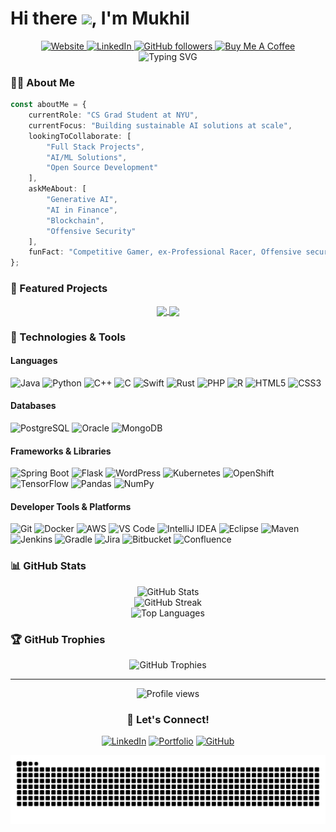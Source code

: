# Hi there <img src="https://media.giphy.com/media/hvRJCLFzcasrR4ia7z/giphy.gif" width="30px">, I'm Mukhil

<div align="center">
  <picture>
    <source
      srcset="https://img.shields.io/badge/Website-Portfolio-blue?style=for-the-badge&color=000000"
      media="(prefers-color-scheme: dark)"
    />
    <source
      srcset="https://img.shields.io/badge/Website-Portfolio-blue?style=for-the-badge&color=0969da"
      media="(prefers-color-scheme: light), (prefers-color-scheme: no-preference)"
    />
    <a href="https://mukhil.vercel.app/">
      <img alt="Website" src="https://img.shields.io/badge/Website-Portfolio-blue?style=for-the-badge">
    </a>
  </picture>
  <picture>
    <source
      srcset="https://img.shields.io/badge/LinkedIn-Connect-white?style=for-the-badge&logo=linkedin&color=000000"
      media="(prefers-color-scheme: dark)"
    />
    <source
      srcset="https://img.shields.io/badge/LinkedIn-Connect-blue?style=for-the-badge&logo=linkedin&color=0A66C2"
      media="(prefers-color-scheme: light), (prefers-color-scheme: no-preference)"
    />
    <a href="https://www.linkedin.com/in/mukhilsundararaj/">
      <img alt="LinkedIn" src="https://img.shields.io/badge/LinkedIn-Connect-blue?style=for-the-badge&logo=linkedin">
    </a>
  </picture>
  <picture>
    <source
      srcset="https://img.shields.io/github/followers/Mukaan17?label=Follow&style=for-the-badge&color=ffffff&labelColor=000000"
      media="(prefers-color-scheme: dark)"
    />
    <source
      srcset="https://img.shields.io/github/followers/Mukaan17?label=Follow&style=for-the-badge&color=24292f&labelColor=0969da"
      media="(prefers-color-scheme: light), (prefers-color-scheme: no-preference)"
    />
    <a href="https://github.com/Mukaan17">
      <img alt="GitHub followers" src="https://img.shields.io/github/followers/Mukaan17?label=Follow&style=for-the-badge">
    </a>
  </picture>
  <picture>
    <source
      srcset="https://img.shields.io/badge/Buy%20Me%20A%20Coffee-Support-yellow?style=for-the-badge&logo=buy-me-a-coffee&color=000000&labelColor=ffffff"
      media="(prefers-color-scheme: dark)"
    />
    <source
      srcset="https://img.shields.io/badge/Buy%20Me%20A%20Coffee-Support-yellow?style=for-the-badge&logo=buy-me-a-coffee&color=FFDD00&labelColor=000000"
      media="(prefers-color-scheme: light), (prefers-color-scheme: no-preference)"
    />
    <a href="https://buymeacoffee.com/mail2mukhio">
      <img alt="Buy Me A Coffee" src="https://img.shields.io/badge/Buy%20Me%20A%20Coffee-Support-yellow?style=for-the-badge&logo=buy-me-a-coffee">
    </a>
  </picture>
</div>

<div align="center">
  <picture>
    <source 
      srcset="https://readme-typing-svg.herokuapp.com?font=Fira+Code&pause=1000&color=FFFFFF&width=435&lines=CS+Grad+Student+at+NYU;AI%2FML+Enthusiast;Full+Stack+Developer;Offensive+Security+Enthusiast"
      media="(prefers-color-scheme: dark)"
    />
    <source
      srcset="https://readme-typing-svg.herokuapp.com?font=Fira+Code&pause=1000&color=000000&width=435&lines=CS+Grad+Student+at+NYU;AI%2FML+Enthusiast;Full+Stack+Developer;Offensive+Security+Enthusiast"
      media="(prefers-color-scheme: light), (prefers-color-scheme: no-preference)"
    />
    <img src="https://readme-typing-svg.herokuapp.com?font=Fira+Code&pause=1000&width=435&lines=CS+Grad+Student+at+NYU;AI%2FML+Enthusiast;Full+Stack+Developer;Offensive+Security+Enthusiast" alt="Typing SVG" />
  </picture>
</div>

### 👨‍💻 About Me

```typescript
const aboutMe = {
    currentRole: "CS Grad Student at NYU",
    currentFocus: "Building sustainable AI solutions at scale",
    lookingToCollaborate: [
        "Full Stack Projects",
        "AI/ML Solutions",
        "Open Source Development"
    ],
    askMeAbout: [
        "Generative AI",
        "AI in Finance",
        "Blockchain",
        "Offensive Security"
    ],
    funFact: "Competitive Gamer, ex-Professional Racer, Offensive security enthusiast 🏎️ 🎮 🔐"
};
```

### 🎯 Featured Projects

<div align="center">
  <picture>
    <source
      srcset="https://github-readme-stats.vercel.app/api/pin/?username=Mukaan17&repo=CNN-based-Facial-Recognition-tool&theme=dark"
      media="(prefers-color-scheme: dark)"
    />
    <source
      srcset="https://github-readme-stats.vercel.app/api/pin/?username=Mukaan17&repo=CNN-based-Facial-Recognition-tool&theme=default"
      media="(prefers-color-scheme: light), (prefers-color-scheme: no-preference)"
    />
    <a href="https://github.com/Mukaan17/CNN-based-Facial-Recognition-tool">
      <img align="center" src="https://github-readme-stats.vercel.app/api/pin/?username=Mukaan17&repo=CNN-based-Facial-Recognition-tool" />
    </a>
  </picture>
  <picture>
    <source
      srcset="https://github-readme-stats.vercel.app/api/pin/?username=Mukaan17&repo=Stroke-Rehabilitation-Project&theme=dark"
      media="(prefers-color-scheme: dark)"
    />
    <source
      srcset="https://github-readme-stats.vercel.app/api/pin/?username=Mukaan17&repo=Stroke-Rehabilitation-Project&theme=default"
      media="(prefers-color-scheme: light), (prefers-color-scheme: no-preference)"
    />
    <a href="https://github.com/Mukaan17/Stroke-Rehabilitation-Project">
      <img align="center" src="https://github-readme-stats.vercel.app/api/pin/?username=Mukaan17&repo=Stroke-Rehabilitation-Project" />
    </a>
  </picture>
</div>

### 🚀 Technologies & Tools

#### Languages
![Java](https://img.shields.io/badge/-Java-ED8B00?style=flat-square&logo=openjdk&logoColor=white)
![Python](https://img.shields.io/badge/-Python-3776AB?style=flat-square&logo=python&logoColor=white)
![C++](https://img.shields.io/badge/-C++-00599C?style=flat-square&logo=cplusplus&logoColor=white)
![C](https://img.shields.io/badge/-C-A8B9CC?style=flat-square&logo=c&logoColor=white)
![Swift](https://img.shields.io/badge/-Swift-FA7343?style=flat-square&logo=swift&logoColor=white)
![Rust](https://img.shields.io/badge/-Rust-000000?style=flat-square&logo=rust&logoColor=white)
![PHP](https://img.shields.io/badge/-PHP-777BB4?style=flat-square&logo=php&logoColor=white)
![R](https://img.shields.io/badge/-R-276DC3?style=flat-square&logo=r&logoColor=white)
![HTML5](https://img.shields.io/badge/-HTML5-E34F26?style=flat-square&logo=html5&logoColor=white)
![CSS3](https://img.shields.io/badge/-CSS3-1572B6?style=flat-square&logo=css3&logoColor=white)

#### Databases
![PostgreSQL](https://img.shields.io/badge/-PostgreSQL-336791?style=flat-square&logo=postgresql&logoColor=white)
![Oracle](https://img.shields.io/badge/-Oracle-F80000?style=flat-square&logo=oracle&logoColor=white)
![MongoDB](https://img.shields.io/badge/-MongoDB-47A248?style=flat-square&logo=mongodb&logoColor=white)

#### Frameworks & Libraries
![Spring Boot](https://img.shields.io/badge/-Spring%20Boot-6DB33F?style=flat-square&logo=spring&logoColor=white)
![Flask](https://img.shields.io/badge/-Flask-000000?style=flat-square&logo=flask&logoColor=white)
![WordPress](https://img.shields.io/badge/-WordPress-21759B?style=flat-square&logo=wordpress&logoColor=white)
![Kubernetes](https://img.shields.io/badge/-Kubernetes-326CE5?style=flat-square&logo=kubernetes&logoColor=white)
![OpenShift](https://img.shields.io/badge/-OpenShift-EE0000?style=flat-square&logo=red-hat-open-shift&logoColor=white)
![TensorFlow](https://img.shields.io/badge/-TensorFlow-FF6F00?style=flat-square&logo=tensorflow&logoColor=white)
![Pandas](https://img.shields.io/badge/-Pandas-150458?style=flat-square&logo=pandas&logoColor=white)
![NumPy](https://img.shields.io/badge/-NumPy-013243?style=flat-square&logo=numpy&logoColor=white)

#### Developer Tools & Platforms
![Git](https://img.shields.io/badge/-Git-F05032?style=flat-square&logo=git&logoColor=white)
![Docker](https://img.shields.io/badge/-Docker-2496ED?style=flat-square&logo=docker&logoColor=white)
![AWS](https://img.shields.io/badge/-AWS-232F3E?style=flat-square&logo=amazon-aws&logoColor=white)
![VS Code](https://img.shields.io/badge/-VS%20Code-007ACC?style=flat-square&logo=visual-studio-code&logoColor=white)
![IntelliJ IDEA](https://img.shields.io/badge/-IntelliJ%20IDEA-000000?style=flat-square&logo=intellij-idea&logoColor=white)
![Eclipse](https://img.shields.io/badge/-Eclipse-2C2255?style=flat-square&logo=eclipse&logoColor=white)
![Maven](https://img.shields.io/badge/-Maven-C71A36?style=flat-square&logo=apache-maven&logoColor=white)
![Jenkins](https://img.shields.io/badge/-Jenkins-D24939?style=flat-square&logo=jenkins&logoColor=white)
![Gradle](https://img.shields.io/badge/-Gradle-02303A?style=flat-square&logo=gradle&logoColor=white)
![Jira](https://img.shields.io/badge/-Jira-0052CC?style=flat-square&logo=jira&logoColor=white)
![Bitbucket](https://img.shields.io/badge/-Bitbucket-0052CC?style=flat-square&logo=bitbucket&logoColor=white)
![Confluence](https://img.shields.io/badge/-Confluence-172B4D?style=flat-square&logo=confluence&logoColor=white)

### 📊 GitHub Stats

<div align="center">
  <picture>
    <source 
      srcset="https://github-readme-stats.vercel.app/api?username=Mukaan17&show_icons=true&theme=dark"
      media="(prefers-color-scheme: dark)"
    />
    <source
      srcset="https://github-readme-stats.vercel.app/api?username=Mukaan17&show_icons=true&theme=default"
      media="(prefers-color-scheme: light), (prefers-color-scheme: no-preference)"
    />
    <img src="https://github-readme-stats.vercel.app/api?username=Mukaan17&show_icons=true" alt="GitHub Stats" />
  </picture>
</div>

<div align="center">
  <picture>
    <source 
      srcset="https://github-readme-streak-stats.herokuapp.com/?user=Mukaan17&theme=dark"
      media="(prefers-color-scheme: dark)"
    />
    <source
      srcset="https://github-readme-streak-stats.herokuapp.com/?user=Mukaan17&theme=default"
      media="(prefers-color-scheme: light), (prefers-color-scheme: no-preference)"
    />
    <img src="https://github-readme-streak-stats.herokuapp.com/?user=Mukaan17" alt="GitHub Streak" />
  </picture>
</div>

<div align="center">
  <picture>
    <source 
      srcset="https://github-readme-stats.vercel.app/api/top-langs/?username=Mukaan17&layout=compact&theme=dark"
      media="(prefers-color-scheme: dark)"
    />
    <source
      srcset="https://github-readme-stats.vercel.app/api/top-langs/?username=Mukaan17&layout=compact&theme=default"
      media="(prefers-color-scheme: light), (prefers-color-scheme: no-preference)"
    />
    <img src="https://github-readme-stats.vercel.app/api/top-langs/?username=Mukaan17&layout=compact" alt="Top Languages" />
  </picture>
</div>

### 🏆 GitHub Trophies

<div align="center">
  <picture>
    <source 
      srcset="https://github-profile-trophy.vercel.app/?username=Mukaan17&theme=darkhub&no-frame=true&row=1"
      media="(prefers-color-scheme: dark)"
    />
    <source
      srcset="https://github-profile-trophy.vercel.app/?username=Mukaan17&theme=flat&no-frame=true&row=1"
      media="(prefers-color-scheme: light), (prefers-color-scheme: no-preference)"
    />
    <img src="https://github-profile-trophy.vercel.app/?username=Mukaan17&no-frame=true&row=1" alt="GitHub Trophies" />
  </picture>
</div>

---

<div align="center">
  <img src="https://komarev.com/ghpvc/?username=Mukaan17&color=blueviolet" alt="Profile views" />
</div>

<div align="center">
  
### 💬 Let's Connect!
  
[![LinkedIn](https://img.shields.io/badge/LinkedIn-%230077B5.svg?logo=linkedin&logoColor=white)](https://www.linkedin.com/in/mukhilsundararaj/)
[![Portfolio](https://img.shields.io/badge/Portfolio-%23000000.svg?logo=firefox&logoColor=#FF7139)](https://mukhil.vercel.app/)
[![GitHub](https://img.shields.io/badge/GitHub-%23121011.svg?logo=github&logoColor=white)](https://github.com/Mukaan17)
  
</div>

<div align="center">
  <img src="https://raw.githubusercontent.com/Mukaan17/Mukaan17/output/github-contribution-grid-snake.svg" alt="Snake animation" />
</div> 